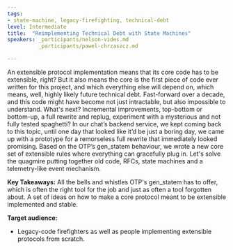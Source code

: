 ```yaml
---
tags:	
- state-machine, legacy-firefighting, technical-debt
level: Intermediate
title: 	"Reimplementing Technical Debt with State Machines"
speakers: _participants/nelson-vides.md
		  _participants/pawel-chrzaszcz.md

---
```

An extensible protocol implementation means that its core code has to be extensible, right? But it also means the core is the first piece of code ever written for this project, and which everything else will depend on, which means, well, highly likely future technical debt.
Fast-forward over a decade, and this code might have become not just intractable, but also impossible to understand. What's next? Incremental improvements, top-bottom or bottom-up, a full rewrite and replug, experiment with a mysterious and not fully tested spaghetti?
In our chat’s backend service, we kept coming back to this topic, until one day that looked like it’d be just a boring day, we came up with a prototype for a remorseless full rewrite that immediately looked promising. Based on the OTP’s gen_statem behaviour, we wrote a new core set of extensible rules where everything can gracefully plug in.
Let's solve the quagmire putting together old code, RFCs, state machines and a telemetry-like event mechanism.

**Key Takeaways:**
All the bells and whistles OTP's gen_statem has to offer, which is often the right tool for the job and just as often a tool forgotten about. A set of ideas on how to make a core protocol meant to be extensible implemented and stable.

**Target audience:**
- Legacy-code firefighters as well as people implementing extensible protocols from scratch.